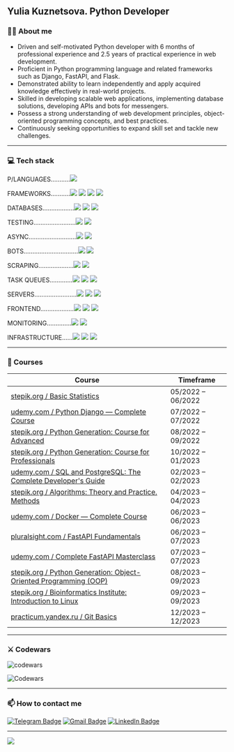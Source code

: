 ## Yulia Kuznetsova. Python Developer

### 👩‍💻 About me

- Driven and self-motivated Python developer with 6 months of professional experience and 2.5 years of practical experience in web development. 
- Proficient in Python programming language and related frameworks such as Django, FastAPI, and Flask. 
- Demonstrated ability to learn independently and apply acquired knowledge effectively in real-world projects.
- Skilled in developing scalable web applications, implementing database solutions, developing APIs and bots for messengers. 
- Possess a strong understanding of web development principles, object-oriented programming concepts, and best practices. 
- Continuously seeking opportunities to expand skill set and tackle new challenges. 

---

### 💻 Tech stack

P/LANGUAGES...........<img src="https://img.shields.io/badge/Python-800000?style=for-the-badge&logo=python&logoColor=white"/>

FRAMEWORKS...........<img src="https://img.shields.io/badge/FastAPI-A52A2A?style=for-the-badge&logo=fastapi&logoColor=white"/> <img src="https://img.shields.io/badge/Django-A52A2A?style=for-the-badge&logo=django&logoColor=white"/> <img src="https://img.shields.io/badge/DRF-A52A2A?style=for-the-badge"/> <img src="https://img.shields.io/badge/Flask-A52A2A?style=for-the-badge&logo=Flask&logoColor=white"/>

DATABASES..................<img src="https://img.shields.io/badge/PostgreSQL-A0522D?style=for-the-badge&logo=PostgreSQL&logoColor=white"/> <img src="https://img.shields.io/badge/MySQL-A0522D?style=for-the-badge&logo=MySQL&logoColor=white"/> <img src="https://img.shields.io/badge/MongoDB-A0522D?style=for-the-badge&logo=MongoDB&logoColor=white"/>

TESTING........................<img src="https://img.shields.io/badge/Pytest-8B4513?style=for-the-badge&logo=Pytest&logoColor=white"/> <img src="https://img.shields.io/badge/Postman-8B4513?style=for-the-badge&logo=postman&logoColor=white"/>

ASYNC...........................<img src="https://img.shields.io/badge/AsyncIO-D2691E?style=for-the-badge&logo=AsyncIO&logoColor=white"/> <img src="https://img.shields.io/badge/aiohttp-D2691E?style=for-the-badge&logo=aiohttp&logoColor=white"/>

BOTS...............................<img src="https://img.shields.io/badge/aiogram-CD853F?style=for-the-badge&logo=aiogram&logoColor=white"/> <img src="https://img.shields.io/badge/telethon-CD853F?style=for-the-badge&logo=telethon&logoColor=white"/>

SCRAPING....................<img src="https://img.shields.io/badge/Selenium-B8860B?style=for-the-badge&logo=Selenium&logoColor=white"/> <img src="https://img.shields.io/badge/BEAUTIFUL SOUP-B8860B?style=for-the-badge"/>

TASK QUEUES.............<img src="https://img.shields.io/badge/Celery-DAA520?style=for-the-badge"/> <img src="https://img.shields.io/badge/Redis-DAA520?style=for-the-badge&logo=Redis&logoColor=white"/> <img src="https://img.shields.io/badge/RabbitMQ-DAA520?style=for-the-badge&logo=rabbitmq&logoColor=white"/>

SERVERS........................<img src="https://img.shields.io/badge/Gunicorn-BDB76B?style=for-the-badge&logo=Gunicorn&logoColor=white"/> <img src="https://img.shields.io/badge/Uvicorn-BDB76B?style=for-the-badge&logo=Uvicorn&logoColor=white"/> <img src="https://img.shields.io/badge/NGINX-BDB76B?style=for-the-badge&logo=NGINX&logoColor=white"/>

FRONTEND...................<img src="https://img.shields.io/badge/HTML5-96a4a5?style=for-the-badge&logo=HTML5&logoColor=white"/> <img src="https://img.shields.io/badge/CSS3-96a4a5?style=for-the-badge&logo=CSS3&logoColor=white"/> <img src="https://img.shields.io/badge/Bootstrap-96a4a5?style=for-the-badge&logo=Bootstrap&logoColor=white"/>

MONITORING..............<img src="https://img.shields.io/badge/Monit-877871?style=for-the-badge&logo=Monit&logoColor=black"/> <img src="https://img.shields.io/badge/Flower-877871?style=for-the-badge&logo=Flower&logoColor=black"/>

INFRASTRUCTURE......<img src="https://img.shields.io/badge/Git-9a7b4d?style=for-the-badge&logo=Git&logoColor=black"/> <img src="https://img.shields.io/badge/Docker-9a7b4d?style=for-the-badge&logo=Docker&logoColor=black"/> <img src="https://img.shields.io/badge/Linux-9a7b4d?style=for-the-badge&logo=Linux&logoColor=white"/>

---

### 📑 Courses

| Course                                                                                                                                        | Timeframe         |
| ----------------------------------------------------------------------------------------------------------------------------------------------| ----------------- |
| [stepik.org / Basic Statistics](https://stepik.org/cert/1501801?lang=en)                                                                      | 05/2022 – 06/2022 |
| [udemy.com / Python Django — Complete Course](https://www.udemy.com/course/python-django-2021-complete-course/)                               | 07/2022 – 07/2022 |
| [stepik.org / Python Generation: Course for Advanced](https://stepik.org/cert/1659928?lang=en)                                                | 08/2022 – 09/2022 |
| [stepik.org / Python Generation: Course for Professionals](https://stepik.org/cert/1892736?lang=en)                                           | 10/2022 – 01/2023 |
| [udemy.com / SQL and PostgreSQL: The Complete Developer's Guide](https://www.udemy.com/certificate/UC-9e0435ca-7a59-4f49-8922-4866971ec2e2/)  | 02/2023 – 02/2023 |
| [stepik.org / Algorithms: Theory and Practice. Methods](https://stepik.org/cert/2035744?lang=en)                                              | 04/2023 – 04/2023 |
| [udemy.com / Docker — Complete Course](https://www.udemy.com/course/docker-ru/)                                                               | 06/2023 – 06/2023 |
| [pluralsight.com / FastAPI Fundamentals](https://www.pluralsight.com/courses/fastapi-fundamentals)                                            | 06/2023 – 07/2023 |
| [udemy.com / Complete FastAPI Masterclass](https://www.udemy.com/course/instagram-clone/)                                                     | 07/2023 – 07/2023 |
| [stepik.org / Python Generation: Object-Oriented Programming (OOP)](https://stepik.org/cert/2158902?lang=en)                                  | 08/2023 – 09/2023 |
| [stepik.org / Bioinformatics Institute: Introduction to Linux](https://stepik.org/cert/2189875?lang=en)                                       | 09/2023 – 09/2023 |
| [practicum.yandex.ru / Git Basics](https://practicum.yandex.ru/git-basics/)                                                                   | 12/2023 – 12/2023 |
---

### ⚔️ Codewars

![codewars](https://www.codewars.com/users/kooznitsa/badges/large)

![Codewars](https://github.r2v.ch/codewars?user=kooznitsa&hide_clan=true&name=true&top_languages=true&stroke=%23BB432C)

---

### :mailbox: How to contact me

[![Telegram Badge](https://img.shields.io/badge/-kooznitsa-blue?style=flat&logo=Telegram&logoColor=white)](https://t.me/kooznitsa) [![Gmail Badge](https://img.shields.io/badge/-Gmail-red?style=flat&logo=Gmail&logoColor=white)](mailto:kooznitsa@gmail.com) [![LinkedIn Badge](https://img.shields.io/badge/-kooznitsa-blue?style=flat&logo=LinkedIn&logoColor=white)](https://www.linkedin.com/in/kooznitsa/)

---
[![](https://visitcount.itsvg.in/api?id=kooznitsa&label=Profile%20Views&color=9&icon=5&pretty=false)](https://visitcount.itsvg.in)
